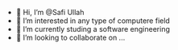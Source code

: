 - 👋 Hi, I’m @Safi Ullah 
- 👀 I’m interested in any type of computere field
- 🌱 I’m currently studing a software engineering
- 💞️ I’m looking to collaborate on ...


<!---
S6565/S6565 is a ✨ special ✨ repository because its `README.md` (this file) appears on your GitHub profile.
You can click the Preview link to take a look at your changes.
--->
